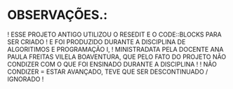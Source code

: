 
# OBSERVAÇÕES.: 

! ESSE PROJETO ANTIGO UTILIZOU O RESEDIT E O CODE::BLOCKS PARA SER CRIADO ! E FOI PRODUZIDO DURANTE A DISCIPLINA DE ALGORITIMOS E PROGRAMAÇÃO I, 
! MINISTRADATA PELA DOCENTE ANA PAULA FREITAS VILELA BOAVENTURA, QUE PELO FATO DO PROJETO NÃO CONDIZER COM O QUE FOI ENSINADO DURANTE A DISCIPLINA !
! NÃO CONDIZER = ESTAR AVANÇADO, TEVE QUE SER DESCONTINUADO / IGNORADO ! 
